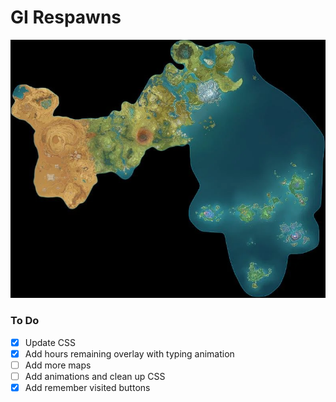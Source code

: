 # GI Respawns

![Teyvat](/maps/teyvat.png)

### To Do
- [X] Update CSS
- [X] Add hours remaining overlay with typing animation
- [ ] Add more maps
- [ ] Add animations and clean up CSS
- [X] Add remember visited buttons